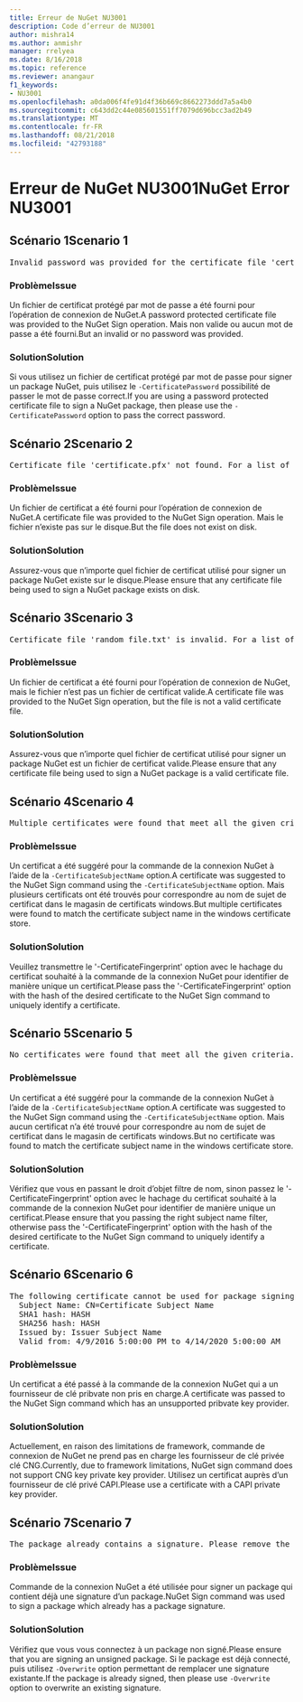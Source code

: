 ```yaml
---
title: Erreur de NuGet NU3001
description: Code d’erreur de NU3001
author: mishra14
ms.author: anmishr
manager: rrelyea
ms.date: 8/16/2018
ms.topic: reference
ms.reviewer: anangaur
f1_keywords:
- NU3001
ms.openlocfilehash: a0da006f4fe91d4f36b669c8662273ddd7a5a4b0
ms.sourcegitcommit: c643dd2c44e085601551ff7079d696bcc3ad2b49
ms.translationtype: MT
ms.contentlocale: fr-FR
ms.lasthandoff: 08/21/2018
ms.locfileid: "42793188"
---
```

# <a name="nuget-error-nu3001"></a><span data-ttu-id="61620-103">Erreur de NuGet NU3001</span><span class="sxs-lookup"><span data-stu-id="61620-103">NuGet Error NU3001</span></span>

## <a name="scenario-1"></a><span data-ttu-id="61620-104">Scénario 1</span><span class="sxs-lookup"><span data-stu-id="61620-104">Scenario 1</span></span>

<pre>Invalid password was provided for the certificate file 'certificate.pfx'. Please provide a valid password using the '-CertificatePassword' option.</pre>

### <a name="issue"></a><span data-ttu-id="61620-105">Problème</span><span class="sxs-lookup"><span data-stu-id="61620-105">Issue</span></span>

<span data-ttu-id="61620-106">Un fichier de certificat protégé par mot de passe a été fourni pour l’opération de connexion de NuGet.</span><span class="sxs-lookup"><span data-stu-id="61620-106">A password protected certificate file was provided to the NuGet Sign operation.</span></span> <span data-ttu-id="61620-107">Mais non valide ou aucun mot de passe a été fourni.</span><span class="sxs-lookup"><span data-stu-id="61620-107">But an invalid or no password was provided.</span></span>


### <a name="solution"></a><span data-ttu-id="61620-108">Solution</span><span class="sxs-lookup"><span data-stu-id="61620-108">Solution</span></span>

<span data-ttu-id="61620-109">Si vous utilisez un fichier de certificat protégé par mot de passe pour signer un package NuGet, puis utilisez le `-CertificatePassword` possibilité de passer le mot de passe correct.</span><span class="sxs-lookup"><span data-stu-id="61620-109">If you are using a password protected certificate file to sign a NuGet package, then please use the `-CertificatePassword` option to pass the correct password.</span></span>



## <a name="scenario-2"></a><span data-ttu-id="61620-110">Scénario 2</span><span class="sxs-lookup"><span data-stu-id="61620-110">Scenario 2</span></span>

<pre>Certificate file 'certificate.pfx' not found. For a list of accepted ways to provide a certificate, please visit https://docs.nuget.org/docs/reference/command-line-reference.</pre>

### <a name="issue"></a><span data-ttu-id="61620-111">Problème</span><span class="sxs-lookup"><span data-stu-id="61620-111">Issue</span></span>

<span data-ttu-id="61620-112">Un fichier de certificat a été fourni pour l’opération de connexion de NuGet.</span><span class="sxs-lookup"><span data-stu-id="61620-112">A certificate file was provided to the NuGet Sign operation.</span></span> <span data-ttu-id="61620-113">Mais le fichier n’existe pas sur le disque.</span><span class="sxs-lookup"><span data-stu-id="61620-113">But the file does not exist on disk.</span></span>


### <a name="solution"></a><span data-ttu-id="61620-114">Solution</span><span class="sxs-lookup"><span data-stu-id="61620-114">Solution</span></span>

<span data-ttu-id="61620-115">Assurez-vous que n’importe quel fichier de certificat utilisé pour signer un package NuGet existe sur le disque.</span><span class="sxs-lookup"><span data-stu-id="61620-115">Please ensure that any certificate file being used to sign a NuGet package exists on disk.</span></span>



## <a name="scenario-3"></a><span data-ttu-id="61620-116">Scénario 3</span><span class="sxs-lookup"><span data-stu-id="61620-116">Scenario 3</span></span>

<pre>Certificate file 'random_file.txt' is invalid. For a list of accepted ways to provide a certificate, please visit https://docs.nuget.org/docs/reference/command-line-reference.</pre>

### <a name="issue"></a><span data-ttu-id="61620-117">Problème</span><span class="sxs-lookup"><span data-stu-id="61620-117">Issue</span></span>

<span data-ttu-id="61620-118">Un fichier de certificat a été fourni pour l’opération de connexion de NuGet, mais le fichier n’est pas un fichier de certificat valide.</span><span class="sxs-lookup"><span data-stu-id="61620-118">A certificate file was provided to the NuGet Sign operation, but the file is not a valid certificate file.</span></span>


### <a name="solution"></a><span data-ttu-id="61620-119">Solution</span><span class="sxs-lookup"><span data-stu-id="61620-119">Solution</span></span>

<span data-ttu-id="61620-120">Assurez-vous que n’importe quel fichier de certificat utilisé pour signer un package NuGet est un fichier de certificat valide.</span><span class="sxs-lookup"><span data-stu-id="61620-120">Please ensure that any certificate file being used to sign a NuGet package is a valid certificate file.</span></span>



## <a name="scenario-4"></a><span data-ttu-id="61620-121">Scénario 4</span><span class="sxs-lookup"><span data-stu-id="61620-121">Scenario 4</span></span>

<pre>Multiple certificates were found that meet all the given criteria. Use the '-CertificateFingerprint' option with the hash of the desired certificate.</pre>

### <a name="issue"></a><span data-ttu-id="61620-122">Problème</span><span class="sxs-lookup"><span data-stu-id="61620-122">Issue</span></span>

<span data-ttu-id="61620-123">Un certificat a été suggéré pour la commande de la connexion NuGet à l’aide de la `-CertificateSubjectName` option.</span><span class="sxs-lookup"><span data-stu-id="61620-123">A certificate was suggested to the NuGet Sign command using the `-CertificateSubjectName` option.</span></span> <span data-ttu-id="61620-124">Mais plusieurs certificats ont été trouvés pour correspondre au nom de sujet de certificat dans le magasin de certificats windows.</span><span class="sxs-lookup"><span data-stu-id="61620-124">But multiple certificates were found to match the certificate subject name in the windows certificate store.</span></span>


### <a name="solution"></a><span data-ttu-id="61620-125">Solution</span><span class="sxs-lookup"><span data-stu-id="61620-125">Solution</span></span>

<span data-ttu-id="61620-126">Veuillez transmettre le '-CertificateFingerprint' option avec le hachage du certificat souhaité à la commande de la connexion NuGet pour identifier de manière unique un certificat.</span><span class="sxs-lookup"><span data-stu-id="61620-126">Please pass the '-CertificateFingerprint' option with the hash of the desired certificate to the NuGet Sign command to uniquely identify a certificate.</span></span>



## <a name="scenario-5"></a><span data-ttu-id="61620-127">Scénario 5</span><span class="sxs-lookup"><span data-stu-id="61620-127">Scenario 5</span></span>

<pre>No certificates were found that meet all the given criteria. For a list of accepted ways to provide a certificate, please visit https://docs.nuget.org/docs/reference/command-line-reference.</pre>

### <a name="issue"></a><span data-ttu-id="61620-128">Problème</span><span class="sxs-lookup"><span data-stu-id="61620-128">Issue</span></span>

<span data-ttu-id="61620-129">Un certificat a été suggéré pour la commande de la connexion NuGet à l’aide de la `-CertificateSubjectName` option.</span><span class="sxs-lookup"><span data-stu-id="61620-129">A certificate was suggested to the NuGet Sign command using the `-CertificateSubjectName` option.</span></span> <span data-ttu-id="61620-130">Mais aucun certificat n’a été trouvé pour correspondre au nom de sujet de certificat dans le magasin de certificats windows.</span><span class="sxs-lookup"><span data-stu-id="61620-130">But no certificate was found to match the certificate subject name in the windows certificate store.</span></span>


### <a name="solution"></a><span data-ttu-id="61620-131">Solution</span><span class="sxs-lookup"><span data-stu-id="61620-131">Solution</span></span>

<span data-ttu-id="61620-132">Vérifiez que vous en passant le droit d’objet filtre de nom, sinon passez le '-CertificateFingerprint' option avec le hachage du certificat souhaité à la commande de la connexion NuGet pour identifier de manière unique un certificat.</span><span class="sxs-lookup"><span data-stu-id="61620-132">Please ensure that you passing the right subject name filter, otherwise pass the '-CertificateFingerprint' option with the hash of the desired certificate to the NuGet Sign command to uniquely identify a certificate.</span></span>



## <a name="scenario-6"></a><span data-ttu-id="61620-133">Scénario 6</span><span class="sxs-lookup"><span data-stu-id="61620-133">Scenario 6</span></span>

<pre>The following certificate cannot be used for package signing as the private key provider is unsupported:
  Subject Name: CN=Certificate Subject Name
  SHA1 hash: HASH
  SHA256 hash: HASH
  Issued by: Issuer Subject Name
  Valid from: 4/9/2016 5:00:00 PM to 4/14/2020 5:00:00 AM</pre>

### <a name="issue"></a><span data-ttu-id="61620-134">Problème</span><span class="sxs-lookup"><span data-stu-id="61620-134">Issue</span></span>

<span data-ttu-id="61620-135">Un certificat a été passé à la commande de la connexion NuGet qui a un fournisseur de clé pribvate non pris en charge.</span><span class="sxs-lookup"><span data-stu-id="61620-135">A certificate was passed to the NuGet Sign command which has an unsupported pribvate key provider.</span></span> 


### <a name="solution"></a><span data-ttu-id="61620-136">Solution</span><span class="sxs-lookup"><span data-stu-id="61620-136">Solution</span></span>

<span data-ttu-id="61620-137">Actuellement, en raison des limitations de framework, commande de connexion de NuGet ne prend pas en charge les fournisseur de clé privée clé CNG.</span><span class="sxs-lookup"><span data-stu-id="61620-137">Currently, due to framework limitations, NuGet sign command does not support CNG key private key provider.</span></span> <span data-ttu-id="61620-138">Utilisez un certificat auprès d’un fournisseur de clé privé CAPI.</span><span class="sxs-lookup"><span data-stu-id="61620-138">Please use a certificate with a CAPI private key provider.</span></span>



## <a name="scenario-7"></a><span data-ttu-id="61620-139">Scénario 7</span><span class="sxs-lookup"><span data-stu-id="61620-139">Scenario 7</span></span>

<pre>The package already contains a signature. Please remove the existing signature before adding a new signature.</pre>

### <a name="issue"></a><span data-ttu-id="61620-140">Problème</span><span class="sxs-lookup"><span data-stu-id="61620-140">Issue</span></span>

<span data-ttu-id="61620-141">Commande de la connexion NuGet a été utilisée pour signer un package qui contient déjà une signature d’un package.</span><span class="sxs-lookup"><span data-stu-id="61620-141">NuGet Sign command was used to sign a package which already has a package signature.</span></span>


### <a name="solution"></a><span data-ttu-id="61620-142">Solution</span><span class="sxs-lookup"><span data-stu-id="61620-142">Solution</span></span>

<span data-ttu-id="61620-143">Vérifiez que vous vous connectez à un package non signé.</span><span class="sxs-lookup"><span data-stu-id="61620-143">Please ensure that you are signing an unsigned package.</span></span> <span data-ttu-id="61620-144">Si le package est déjà connecté, puis utilisez `-Overwrite` option permettant de remplacer une signature existante.</span><span class="sxs-lookup"><span data-stu-id="61620-144">If the package is already signed, then please use `-Overwrite` option to overwrite an existing signature.</span></span>


